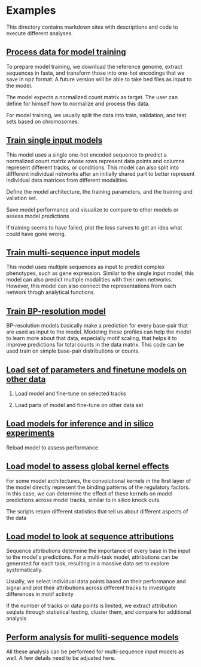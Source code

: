 # Examples
This directory contains markdown sites with descriptions and code to execute different analyses.

## [Process data for model training](https://github.com/LXsasse/DRG/examples/Process_data.md)

To prepare model training, we download the reference genome, extract sequences in fasta, and transform those into one-hot encodings that we save in npz format. A future version will be able to take bed files as input to the model.

The model expects a normalized count matrix as target. The user can define for himself how to normalize and process this data. 

For model training, we usually split the data into train, validation, and test sets based on chromosomes. 

## [Train single input models](https://github.com/LXsasse/DRG/examples/Train_single_input.md)

This model uses a single one-hot encoded sequence to predict a normalized count matrix whose rows represent data points and columns represent different tracks, or conditions. This model can also split into diffferent individual networks after an initially shared part to better represent individual data matrices from different modalities. 

Define the model architecture, the training parameters, and the training and valiation set. 

Save model performance and visualize to compare to other models or assess model predictions

If training seems to have failed, plot the loss curves to get an idea what could have gone wrong. 

## [Train multi-sequence input models](https://github.com/LXsasse/DRG/examples/Train_multi_input.md) 

This model uses multiple sequences as input to predict 
complex phenotypes, such as gene expression. Similar to the single input model, this model can also predict multiple modalities with their own networks. However, this model can also connect the representations from each network throgh analytical functions.


## [Train BP-resolution model](https://github.com/LXsasse/DRG/examples/Train_bp_model.md)

BP-resolution models basically make a prediction for every base-pair that are used as input to the model. Modeling these profiles can help the model to learn more about that data, especially motif scaling, that helps it to improve predictions for total counts in the data matrix. 
This code can be used train on simple base-pair distributions or counts. 

## [Load set of parameters and finetune models on other data](https://github.com/LXsasse/DRG/examples/Finetune_models.md)

1. Load model and fine-tune on selected tracks

2. Load parts of model and fine-tune on other data set


## [Load models for inference and in silico experiments](https://github.com/LXsasse/DRG/examples/Inference_with_models.md)

Reload model to assess performance

## [Load model to assess global kernel effects](https://github.com/LXsasse/DRG/examples/Kernel_analysis.md)

For some model architectures, the convolutional kernels in the first layer of the model directly represent the binding patterns of the regulatory factors. In this case, we can determine the effect of these kernels on model predictions across model tracks, similar to in silico knock outs. 

The scripts return different statistics that tell us about different aspects of the data

## [Load model to look at sequence attributions](https://github.com/LXsasse/DRG/examples/Attribution_analysis.md)

Sequence attributions determine the importance of every base in the input to the model's predictions. For a multi-task model, attributions can be generated for each task, resulting in a massive data set to explore systematically. 

Usually, we select individual data points based on their performance and signal and plot their attributions across different tracks to investigate differences in motif activity

If the number of tracks or data points is limited, we extract attribution seqlets through statistical testing, cluster them, and compare for additional analysis

## [Perform analysis for muliti-sequence models](https://github.com/LXsasse/DRG/examples/Analyze_multi_input.md)

All these analysis can be performed for multi-sequence input models as well. A few details need to be adjusted here. 
